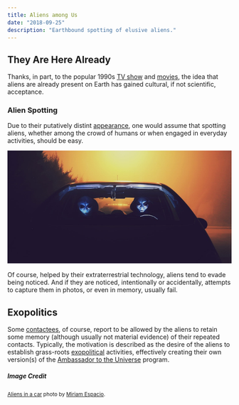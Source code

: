 ```yaml
---
title: Aliens among Us
date: "2018-09-25"
description: "Earthbound spotting of elusive aliens."
---
```


## They Are Here Already

Thanks, in part, to the popular 1990s [TV show](https://en.wikipedia.org/wiki/The_X-Files)
and [movies](https://en.wikipedia.org/wiki/Men_in_Black_(film_series)), the idea that aliens
are already present on Earth has gained cultural, if not scientific, acceptance.

### Alien Spotting

Due to their putatively distint [appearance](../alien-sightings/), one would assume that
spotting aliens, whether among the crowd of humans or when engaged in everyday activities, should be easy.

![two aliens in a car](./aliens-car.jpg)

Of course, helped by their extraterrestrial technology, aliens tend to evade being noticed. And if
they are noticed, intentionally or accidentally, attempts to capture them in photos, or even in memory, usually fail.

## Exopolitics

Some [contactees](../alien-abductions/), of course, report to be allowed by the aliens
to retain some memory (although usually not material evidence) of their repeated contacts. Typically,
the motivation is described as the desire of the aliens to establish grass-roots
[exopolitical](http://rationalwiki.org/wiki/Exopolitics) activities, effectively creating their
own version(s) of the [Ambassador to the Universe](../calling-aliens/) program.

##### Image Credit

<small>[Aliens in a car](https://unsplash.com/photos/iUS8HYDhCsQ) photo by [Miriam Espacio](https://unsplash.com/@miriamespacio).</small>
